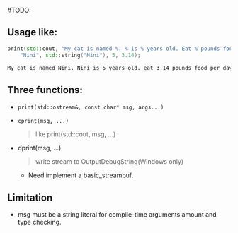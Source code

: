 #TODO:

## Usage like:

``` cpp
print(std::cout, "My cat is named %. % is % years old. Eat % pounds food per day", 
    "Nini", std::string("Nini"), 5, 3.14);
```

``` bash
My cat is named Nini. Nini is 5 years old. eat 3.14 pounds food per day.
```

## Three functions:

- `print(std::ostream&, const char* msg, args...)`

- `cprint(msg, ...)`
    > like  print(std::cout, msg, ...)

- dprint(msg, ...)
    > write stream to OutputDebugString(Windows only)
 
  - Need implement a basic_streambuf.

## Limitation
  
  - msg must be a string literal for compile-time arguments amount and type checking.
